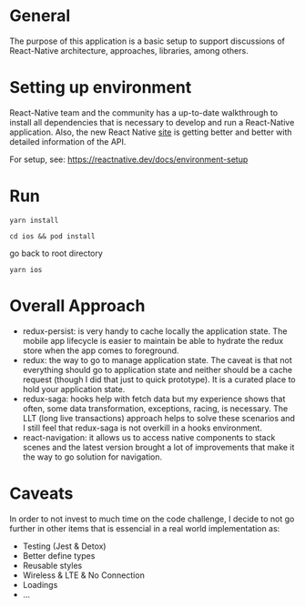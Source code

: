 # General

The purpose of this application is a basic setup to support discussions of React-Native architecture, approaches, libraries, among others.

# Setting up environment

React-Native team and the community has a up-to-date walkthrough to install all dependencies that is necessary to develop and run a React-Native application. Also, the new React Native [site](https://reactnative.dev/) is getting better and better with detailed information of the API.

For setup, see: https://reactnative.dev/docs/environment-setup

# Run

`yarn install`

`cd ios && pod install`

go back to root directory

`yarn ios`

# Overall Approach

- redux-persist: is very handy to cache locally the application state. The mobile app lifecycle is easier to maintain be able to hydrate the redux store when the app comes to foreground.
- redux: the way to go to manage application state. The caveat is that not everything should go to application state and neither should be a cache request (though I did that just to quick prototype). It is a curated place to hold your application state.
- redux-saga: hooks help with fetch data but my experience shows that often, some data transformation, exceptions, racing, is necessary. The LLT (long live transactions) approach helps to solve these scenarios and I still feel that redux-saga is not overkill in a hooks environment.
- react-navigation: it allows us to access native components to stack scenes and the latest version brought a lot of improvements that make it the way to go solution for navigation.

# Caveats

In order to not invest to much time on the code challenge, I decide to not go further in other items that is essencial in a real world implementation as:

- Testing (Jest & Detox)
- Better define types
- Reusable styles
- Wireless & LTE & No Connection
- Loadings
- ...

